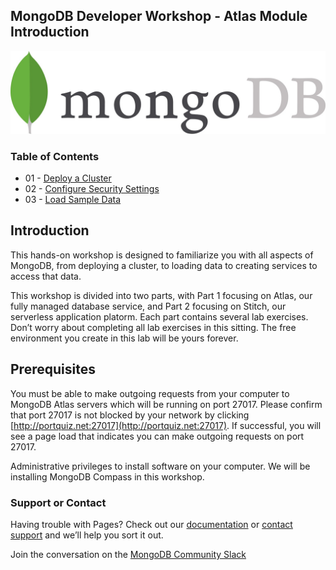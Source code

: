 ## MongoDB Developer Workshop - Atlas Module Introduction

![MongoDB](images/00-mongodb-logo.jpg "MongoDB")

### Table of Contents

* 01 - [Deploy a Cluster](01-Deploy-Cluster/)
* 02 - [Configure Security Settings](02-Configure-Security/)
* 03 - [Load Sample Data](03-Load-Sample-Data/)

## Introduction

This hands-on workshop is designed to familiarize you with all aspects of MongoDB, from deploying a cluster, to loading data to creating services to access that data. 

This workshop is divided into two parts, with Part 1 focusing on Atlas, our fully managed database service, and Part 2 focusing on Stitch, our serverless application platorm. Each part contains several lab exercises. Don’t worry about completing all lab exercises in this sitting. The free environment you create in this lab will be yours forever. 

## Prerequisites

You must be able to make outgoing requests from your computer to MongoDB Atlas servers which will be running on port 27017. Please confirm that port 27017 is not blocked by your network by clicking [http://portquiz.net:27017](http://portquiz.net:27017). If successful, you will see a page load that indicates you can make outgoing requests on port 27017.

Administrative privileges to install software on your computer. We will be installing MongoDB Compass in this workshop.

### Support or Contact

Having trouble with Pages? Check out our [documentation](https://docs.mongodb.com/) or [contact support](https://mongodb.com/support) and we’ll help you sort it out.

Join the conversation on the [MongoDB Community Slack](https://launchpass.com/mongo-db)


